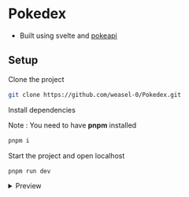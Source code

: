 # Pokedex

-   Built using svelte and [pokeapi](https://pokeapi.co)

## Setup

Clone the project

```sh
git clone https://github.com/weasel-0/Pokedex.git
```

Install dependencies

Note : You need to have **pnpm** installed

```sh
pnpm i
```

Start the project and open localhost

```sh
pnpm run dev
```

<details>
<summary>Preview</summary>

![project preview](preview.png)

</details>
